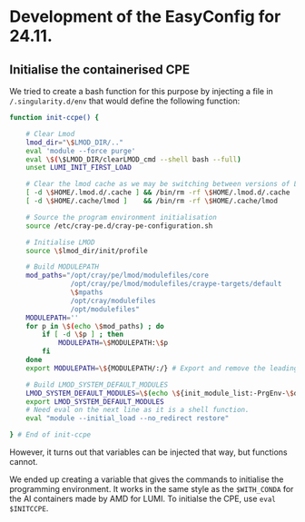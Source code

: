 # Development of the EasyConfig for 24.11.

## Initialise the containerised CPE

We tried to create a bash function for this purpose by injecting a file in `/.singularity.d/env` that would
define the following function:

```bash
function init-ccpe() {

    # Clear Lmod
    lmod_dir="\$LMOD_DIR/.."
    eval 'module --force purge'
    eval \$(\$LMOD_DIR/clearLMOD_cmd --shell bash --full)
    unset LUMI_INIT_FIRST_LOAD

    # Clear the lmod cache as we may be switching between versions of Lmod.
    [ -d \$HOME/.lmod.d/.cache ] && /bin/rm -rf \$HOME/.lmod.d/.cache  # System Lmod 8.3.1
    [ -d \$HOME/.cache/lmod ]    && /bin/rm -rf \$HOME/.cache/lmod     # Own Lmod 8.7.x

    # Source the program environment initialisation
    source /etc/cray-pe.d/cray-pe-configuration.sh

    # Initialise LMOD
    source \$lmod_dir/init/profile

    # Build MODULEPATH
    mod_paths="/opt/cray/pe/lmod/modulefiles/core
               /opt/cray/pe/lmod/modulefiles/craype-targets/default
               \$mpaths
               /opt/cray/modulefiles
               /opt/modulefiles"
    MODULEPATH=''
    for p in \$(echo \$mod_paths) ; do
        if [ -d \$p ] ; then
            MODULEPATH=\$MODULEPATH:\$p
        fi
    done
    export MODULEPATH=\${MODULEPATH/:/} # Export and remove the leading :.

    # Build LMOD_SYSTEM_DEFAULT_MODULES
    LMOD_SYSTEM_DEFAULT_MODULES=\$(echo \${init_module_list:-PrgEnv-\$default_prgenv} | sed "s_  *_:_g")
    export LMOD_SYSTEM_DEFAULT_MODULES
    # Need eval on the next line as it is a shell function.
    eval "module --initial_load --no_redirect restore"

} # End of init-ccpe
```

However, it turns out that variables can be injected that way, but functions cannot.

We ended up creating a variable that gives the commands to initialise the programming 
environment. It works in the same style as the `$WITH_CONDA` for the AI containers 
made by AMD for LUMI. To initialse the CPE, use `eval $INITCCPE`.


